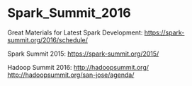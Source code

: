 # Spark_Summit_2016
Great Materials for Latest Spark Development:
https://spark-summit.org/2016/schedule/


Spark Summit 2015:
https://spark-summit.org/2015/

Hadoop Summit 2016:
http://hadoopsummit.org/
http://hadoopsummit.org/san-jose/agenda/
